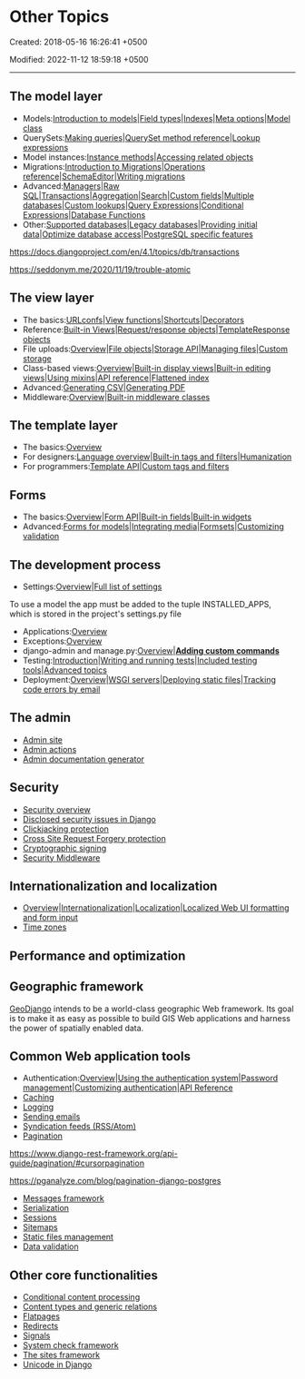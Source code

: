# Other Topics

Created: 2018-05-16 16:26:41 +0500

Modified: 2022-11-12 18:59:18 +0500

---

## The model layer

- Models:[Introduction to models](https://docs.djangoproject.com/en/2.0/topics/db/models/)|[Field types](https://docs.djangoproject.com/en/2.0/ref/models/fields/)|[Indexes](https://docs.djangoproject.com/en/2.0/ref/models/indexes/)|[Meta options](https://docs.djangoproject.com/en/2.0/ref/models/options/)|[Model class](https://docs.djangoproject.com/en/2.0/ref/models/class/)
- QuerySets:[Making queries](https://docs.djangoproject.com/en/2.0/topics/db/queries/)|[QuerySet method reference](https://docs.djangoproject.com/en/2.0/ref/models/querysets/)|[Lookup expressions](https://docs.djangoproject.com/en/2.0/ref/models/lookups/)
- Model instances:[Instance methods](https://docs.djangoproject.com/en/2.0/ref/models/instances/)|[Accessing related objects](https://docs.djangoproject.com/en/2.0/ref/models/relations/)
- Migrations:[Introduction to Migrations](https://docs.djangoproject.com/en/2.0/topics/migrations/)|[Operations reference](https://docs.djangoproject.com/en/2.0/ref/migration-operations/)|[SchemaEditor](https://docs.djangoproject.com/en/2.0/ref/schema-editor/)|[Writing migrations](https://docs.djangoproject.com/en/2.0/howto/writing-migrations/)
- Advanced:[Managers](https://docs.djangoproject.com/en/2.0/topics/db/managers/)|[Raw SQL](https://docs.djangoproject.com/en/2.0/topics/db/sql/)|[Transactions](https://docs.djangoproject.com/en/2.0/topics/db/transactions/)|[Aggregation](https://docs.djangoproject.com/en/2.0/topics/db/aggregation/)|[Search](https://docs.djangoproject.com/en/2.0/topics/db/search/)|[Custom fields](https://docs.djangoproject.com/en/2.0/howto/custom-model-fields/)|[Multiple databases](https://docs.djangoproject.com/en/2.0/topics/db/multi-db/)|[Custom lookups](https://docs.djangoproject.com/en/2.0/howto/custom-lookups/)|[Query Expressions](https://docs.djangoproject.com/en/2.0/ref/models/expressions/)|[Conditional Expressions](https://docs.djangoproject.com/en/2.0/ref/models/conditional-expressions/)|[Database Functions](https://docs.djangoproject.com/en/2.0/ref/models/database-functions/)
- Other:[Supported databases](https://docs.djangoproject.com/en/2.0/ref/databases/)|[Legacy databases](https://docs.djangoproject.com/en/2.0/howto/legacy-databases/)|[Providing initial data](https://docs.djangoproject.com/en/2.0/howto/initial-data/)|[Optimize database access](https://docs.djangoproject.com/en/2.0/topics/db/optimization/)|[PostgreSQL specific features](https://docs.djangoproject.com/en/2.0/ref/contrib/postgres/)

<https://docs.djangoproject.com/en/4.1/topics/db/transactions>

<https://seddonym.me/2020/11/19/trouble-atomic>

## The view layer

- The basics:[URLconfs](https://docs.djangoproject.com/en/2.0/topics/http/urls/)|[View functions](https://docs.djangoproject.com/en/2.0/topics/http/views/)|[Shortcuts](https://docs.djangoproject.com/en/2.0/topics/http/shortcuts/)|[Decorators](https://docs.djangoproject.com/en/2.0/topics/http/decorators/)
- Reference:[Built-in Views](https://docs.djangoproject.com/en/2.0/ref/views/)|[Request/response objects](https://docs.djangoproject.com/en/2.0/ref/request-response/)|[TemplateResponse objects](https://docs.djangoproject.com/en/2.0/ref/template-response/)
- File uploads:[Overview](https://docs.djangoproject.com/en/2.0/topics/http/file-uploads/)|[File objects](https://docs.djangoproject.com/en/2.0/ref/files/file/)|[Storage API](https://docs.djangoproject.com/en/2.0/ref/files/storage/)|[Managing files](https://docs.djangoproject.com/en/2.0/topics/files/)|[Custom storage](https://docs.djangoproject.com/en/2.0/howto/custom-file-storage/)
- Class-based views:[Overview](https://docs.djangoproject.com/en/2.0/topics/class-based-views/)|[Built-in display views](https://docs.djangoproject.com/en/2.0/topics/class-based-views/generic-display/)|[Built-in editing views](https://docs.djangoproject.com/en/2.0/topics/class-based-views/generic-editing/)|[Using mixins](https://docs.djangoproject.com/en/2.0/topics/class-based-views/mixins/)|[API reference](https://docs.djangoproject.com/en/2.0/ref/class-based-views/)|[Flattened index](https://docs.djangoproject.com/en/2.0/ref/class-based-views/flattened-index/)
- Advanced:[Generating CSV](https://docs.djangoproject.com/en/2.0/howto/outputting-csv/)|[Generating PDF](https://docs.djangoproject.com/en/2.0/howto/outputting-pdf/)
- Middleware:[Overview](https://docs.djangoproject.com/en/2.0/topics/http/middleware/)|[Built-in middleware classes](https://docs.djangoproject.com/en/2.0/ref/middleware/)

## The template layer

- The basics:[Overview](https://docs.djangoproject.com/en/2.0/topics/templates/)
- For designers:[Language overview](https://docs.djangoproject.com/en/2.0/ref/templates/language/)|[Built-in tags and filters](https://docs.djangoproject.com/en/2.0/ref/templates/builtins/)|[Humanization](https://docs.djangoproject.com/en/2.0/ref/contrib/humanize/)
- For programmers:[Template API](https://docs.djangoproject.com/en/2.0/ref/templates/api/)|[Custom tags and filters](https://docs.djangoproject.com/en/2.0/howto/custom-template-tags/)

## Forms

- The basics:[Overview](https://docs.djangoproject.com/en/2.0/topics/forms/)|[Form API](https://docs.djangoproject.com/en/2.0/ref/forms/api/)|[Built-in fields](https://docs.djangoproject.com/en/2.0/ref/forms/fields/)|[Built-in widgets](https://docs.djangoproject.com/en/2.0/ref/forms/widgets/)
- Advanced:[Forms for models](https://docs.djangoproject.com/en/2.0/topics/forms/modelforms/)|[Integrating media](https://docs.djangoproject.com/en/2.0/topics/forms/media/)|[Formsets](https://docs.djangoproject.com/en/2.0/topics/forms/formsets/)|[Customizing validation](https://docs.djangoproject.com/en/2.0/ref/forms/validation/)

## The development process

- Settings:[Overview](https://docs.djangoproject.com/en/2.0/topics/settings/)|[Full list of settings](https://docs.djangoproject.com/en/2.0/ref/settings/)

To use a model the app must be added to the tuple INSTALLED_APPS, which is stored in the project's settings.py file

- Applications:[Overview](https://docs.djangoproject.com/en/2.0/ref/applications/)
- Exceptions:[Overview](https://docs.djangoproject.com/en/2.0/ref/exceptions/)
- django-admin and manage.py:[Overview](https://docs.djangoproject.com/en/2.0/ref/django-admin/)|[**Adding custom commands**](https://docs.djangoproject.com/en/2.0/howto/custom-management-commands/)
- Testing:[Introduction](https://docs.djangoproject.com/en/2.0/topics/testing/)|[Writing and running tests](https://docs.djangoproject.com/en/2.0/topics/testing/overview/)|[Included testing tools](https://docs.djangoproject.com/en/2.0/topics/testing/tools/)|[Advanced topics](https://docs.djangoproject.com/en/2.0/topics/testing/advanced/)
- Deployment:[Overview](https://docs.djangoproject.com/en/2.0/howto/deployment/)|[WSGI servers](https://docs.djangoproject.com/en/2.0/howto/deployment/wsgi/)|[Deploying static files](https://docs.djangoproject.com/en/2.0/howto/static-files/deployment/)|[Tracking code errors by email](https://docs.djangoproject.com/en/2.0/howto/error-reporting/)

## The admin

- [Admin site](https://docs.djangoproject.com/en/2.0/ref/contrib/admin/)
- [Admin actions](https://docs.djangoproject.com/en/2.0/ref/contrib/admin/actions/)
- [Admin documentation generator](https://docs.djangoproject.com/en/2.0/ref/contrib/admin/admindocs/)

## Security

- [Security overview](https://docs.djangoproject.com/en/2.0/topics/security/)
- [Disclosed security issues in Django](https://docs.djangoproject.com/en/2.0/releases/security/)
- [Clickjacking protection](https://docs.djangoproject.com/en/2.0/ref/clickjacking/)
- [Cross Site Request Forgery protection](https://docs.djangoproject.com/en/2.0/ref/csrf/)
- [Cryptographic signing](https://docs.djangoproject.com/en/2.0/topics/signing/)
- [Security Middleware](https://docs.djangoproject.com/en/2.0/ref/middleware/#security-middleware)

## Internationalization and localization

- [Overview](https://docs.djangoproject.com/en/2.0/topics/i18n/)|[Internationalization](https://docs.djangoproject.com/en/2.0/topics/i18n/translation/)|[Localization](https://docs.djangoproject.com/en/2.0/topics/i18n/translation/#how-to-create-language-files)|[Localized Web UI formatting and form input](https://docs.djangoproject.com/en/2.0/topics/i18n/formatting/)
- [Time zones](https://docs.djangoproject.com/en/2.0/topics/i18n/timezones/)

## Performance and optimization

## Geographic framework

[GeoDjango](https://docs.djangoproject.com/en/2.0/ref/contrib/gis/) intends to be a world-class geographic Web framework. Its goal is to make it as easy as possible to build GIS Web applications and harness the power of spatially enabled data.

## Common Web application tools

- Authentication:[Overview](https://docs.djangoproject.com/en/2.0/topics/auth/)|[Using the authentication system](https://docs.djangoproject.com/en/2.0/topics/auth/default/)|[Password management](https://docs.djangoproject.com/en/2.0/topics/auth/passwords/)|[Customizing authentication](https://docs.djangoproject.com/en/2.0/topics/auth/customizing/)|[API Reference](https://docs.djangoproject.com/en/2.0/ref/contrib/auth/)
- [Caching](https://docs.djangoproject.com/en/2.0/topics/cache/)
- [Logging](https://docs.djangoproject.com/en/2.0/topics/logging/)
- [Sending emails](https://docs.djangoproject.com/en/2.0/topics/email/)
- [Syndication feeds (RSS/Atom)](https://docs.djangoproject.com/en/2.0/ref/contrib/syndication/)
- [Pagination](https://docs.djangoproject.com/en/2.0/topics/pagination/)

<https://www.django-rest-framework.org/api-guide/pagination/#cursorpagination>

<https://pganalyze.com/blog/pagination-django-postgres>

- [Messages framework](https://docs.djangoproject.com/en/2.0/ref/contrib/messages/)
- [Serialization](https://docs.djangoproject.com/en/2.0/topics/serialization/)
- [Sessions](https://docs.djangoproject.com/en/2.0/topics/http/sessions/)
- [Sitemaps](https://docs.djangoproject.com/en/2.0/ref/contrib/sitemaps/)
- [Static files management](https://docs.djangoproject.com/en/2.0/ref/contrib/staticfiles/)
- [Data validation](https://docs.djangoproject.com/en/2.0/ref/validators/)

## Other core functionalities

- [Conditional content processing](https://docs.djangoproject.com/en/2.0/topics/conditional-view-processing/)
- [Content types and generic relations](https://docs.djangoproject.com/en/2.0/ref/contrib/contenttypes/)
- [Flatpages](https://docs.djangoproject.com/en/2.0/ref/contrib/flatpages/)
- [Redirects](https://docs.djangoproject.com/en/2.0/ref/contrib/redirects/)
- [Signals](https://docs.djangoproject.com/en/2.0/topics/signals/)
- [System check framework](https://docs.djangoproject.com/en/2.0/topics/checks/)
- [The sites framework](https://docs.djangoproject.com/en/2.0/ref/contrib/sites/)
- [Unicode in Django](https://docs.djangoproject.com/en/2.0/ref/unicode/)
